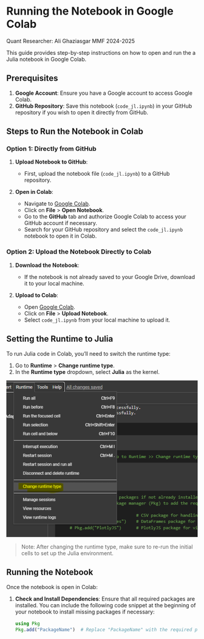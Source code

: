 # Running the Notebook in Google Colab

Quant Researcher: Ali Ghaziasgar
MMF 2024-2025


This guide provides step-by-step instructions on how to open and run the a Julia notebook in Google Colab.

## Prerequisites
1. **Google Account**: Ensure you have a Google account to access Google Colab.
2. **GitHub Repository**: Save this notebook (`code_jl.ipynb`) in your GitHub repository if you wish to open it directly from GitHub.

## Steps to Run the Notebook in Colab

### Option 1: Directly from GitHub
1. **Upload Notebook to GitHub**:
   - First, upload the notebook file (`code_jl.ipynb`) to a GitHub repository.
   
2. **Open in Colab**:
   - Navigate to [Google Colab](https://colab.research.google.com/).
   - Click on **File** > **Open Notebook**.
   - Go to the **GitHub** tab and authorize Google Colab to access your GitHub account if necessary.
   - Search for your GitHub repository and select the `code_jl.ipynb` notebook to open it in Colab.

### Option 2: Upload the Notebook Directly to Colab
1. **Download the Notebook**:
   - If the notebook is not already saved to your Google Drive, download it to your local machine.

2. **Upload to Colab**:
   - Open [Google Colab](https://colab.research.google.com/).
   - Click on **File** > **Upload Notebook**.
   - Select `code_jl.ipynb` from your local machine to upload it.

## Setting the Runtime to Julia

To run Julia code in Colab, you’ll need to switch the runtime type:

1. Go to **Runtime** > **Change runtime type**.
2. In the **Runtime type** dropdown, select **Julia** as the kernel.

![Change Runtime Type](figs/screenshot.png)

> Note: After changing the runtime type, make sure to re-run the initial cells to set up the Julia environment.

## Running the Notebook

Once the notebook is open in Colab:
1. **Check and Install Dependencies**: Ensure that all required packages are installed. You can include the following code snippet at the beginning of your notebook to install missing packages if necessary:
   ```julia
   using Pkg
   Pkg.add("PackageName")  # Replace "PackageName" with the required package names
